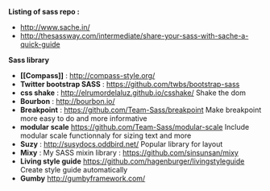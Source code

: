 **Listing of sass repo :**
* http://www.sache.in/
* http://thesassway.com/intermediate/share-your-sass-with-sache-a-quick-guide

**Sass library**
* **[[Compass]]** : http://compass-style.org/
* **Twitter bootstrap SASS** : https://github.com/twbs/bootstrap-sass
* **css shake** : http://elrumordelaluz.github.io/csshake/ Shake the dom 
* **Bourbon** : http://bourbon.io/
* **Breakpoint** : https://github.com/Team-Sass/breakpoint Make breakpoint more easy to do and more informative  
* **modular scale** https://github.com/Team-Sass/modular-scale Include modular scale functionnaly for sizing text and more 
* **Suzy** : http://susydocs.oddbird.net/ Popular library for layout   
* **Mixy** : My SASS mixin library : https://github.com/sinsunsan/mixy   
* **Living style guide** https://github.com/hagenburger/livingstyleguide Create style guide automatically
* **Gumby** http://gumbyframework.com/
